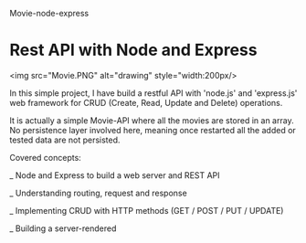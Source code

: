  Movie-node-express

# Rest API with Node and Express

<img src="Movie.PNG" alt="drawing" style="width:200px/>

In this simple project, I have build a restful API with 'node.js' and 'express.js' web framework for CRUD (Create, Read, Update and Delete) operations.

It is actually a simple Movie-API where all the movies are stored in an array. No persistence layer involved here, meaning once restarted all the added or tested data are not persisted.


Covered concepts:

_ Node and Express to build a web server and REST API

_ Understanding routing, request and response

_ Implementing CRUD with HTTP methods (GET / POST / PUT / UPDATE)

_ Building a server-rendered
